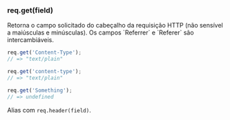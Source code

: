 <h3 id='req.get'>req.get(field)</h3>
Retorna o campo solicitado do cabeçalho da requisição HTTP (não sensível a maiúsculas e minúsculas).
Os campos `Referrer` e `Referer` são intercambiáveis.

~~~js
req.get('Content-Type');
// => "text/plain"

req.get('content-type');
// => "text/plain"

req.get('Something');
// => undefined
~~~

Alias com `req.header(field)`.
